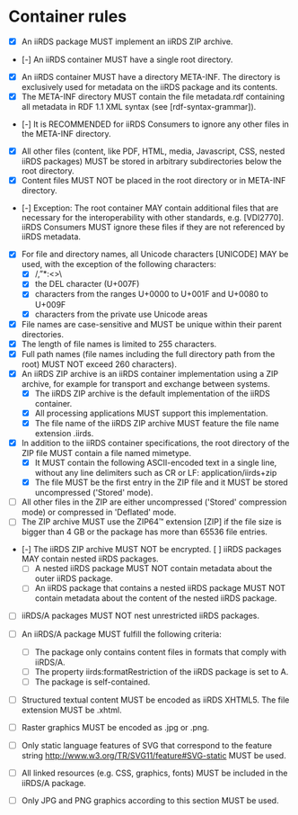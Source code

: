# Container rules

- [x] An iiRDS package MUST implement an iiRDS ZIP archive.
- [-] An iiRDS container MUST have a single root directory.
- [x] An iiRDS container MUST have a directory META-INF. The directory is exclusively used for metadata on the iiRDS package and its contents.
- [x] The META-INF directory MUST contain the file metadata.rdf containing all metadata in RDF 1.1 XML syntax (see [rdf-syntax-grammar]).
- [-] It is RECOMMENDED for iiRDS Consumers to ignore any other files in the META-INF directory.
- [x] All other files (content, like PDF, HTML, media, Javascript, CSS, nested iiRDS packages) MUST be stored in arbitrary subdirectories below the root directory.
- [x] Content files MUST NOT be placed in the root directory or in META-INF directory.
- [-] Exception: The root container MAY contain additional files that are necessary for the interoperability with other standards, e.g. [VDI2770]. iiRDS Consumers MUST ignore these files if they are not referenced by iiRDS metadata.
- [x] For file and directory names, all Unicode characters [UNICODE] MAY be used, with the exception of the following characters:
  - [x] /,”*:<>\
  - [x] the DEL character (U+007F)
  - [x] characters from the ranges U+0000 to U+001F and U+0080 to U+009F
  - [x] characters from the private use Unicode areas
- [x] File names are case-sensitive and MUST be unique within their parent directories.
- [x] The length of file names is limited to 255 characters.
- [x] Full path names (file names including the full directory path from the root) MUST NOT exceed 260 characters).
- [x] An iiRDS ZIP archive is an iiRDS container implementation using a ZIP archive, for example for transport and exchange between systems.
  - [x] The iiRDS ZIP archive is the default implementation of the iiRDS container.
  - [x] All processing applications MUST support this implementation.
  - [x] The file name of the iiRDS ZIP archive MUST feature the file name extension .iirds.
- [x] In addition to the iiRDS container specifications, the root directory of the ZIP file MUST contain a file named mimetype.
  - [x] It MUST contain the following ASCII-encoded text in a single line, without any line delimiters such as CR or LF: application/iirds+zip
  - [x] The file MUST be the first entry in the ZIP file and it MUST be stored uncompressed ('Stored' mode).
- [ ] All other files in the ZIP are either uncompressed ('Stored' compression mode) or compressed in 'Deflated' mode. 
- [ ] The ZIP archive MUST use the ZIP64™ extension [ZIP] if the file size is bigger than 4 GB or the package has more than 65536 file entries.
- [-] The iiRDS ZIP archive MUST NOT be encrypted.
[ ] iiRDS packages MAY contain nested iiRDS packages.
  - [ ] A nested iiRDS package MUST NOT contain metadata about the outer iiRDS package.
  - [ ] An iiRDS package that contains a nested iiRDS package MUST NOT contain metadata about the content of the nested iiRDS package.
- [ ] iiRDS/A packages MUST NOT nest unrestricted iiRDS packages.
- [ ] An iiRDS/A package MUST fulfill the following criteria:
  - [ ] The package only contains content files in formats that comply with iiRDS/A.
  - [ ] The property iirds:formatRestriction of the iiRDS package is set to A.
  - [ ] The package is self-contained.
- [ ] Structured textual content MUST be encoded as iiRDS XHTML5. The file extension MUST be .xhtml.
- [ ] Raster graphics MUST be encoded as .jpg or .png.
- [ ] Only static language features of SVG that correspond to the feature string http://www.w3.org/TR/SVG11/feature#SVG-static MUST be used.
- [ ] All linked resources (e.g. CSS, graphics, fonts) MUST be included in the iiRDS/A package.
- [ ] Only JPG and PNG graphics according to this section MUST be used.

